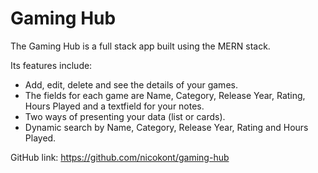 # Gaming Hub

The Gaming Hub is a full stack app built using the MERN stack.

Its features include:
- Add, edit, delete and see the details of your games.
- The fields for each game are Name, Category, Release Year, Rating, Hours Played and a textfield for your notes.
- Two ways of presenting your data (list or cards).
- Dynamic search by Name, Category, Release Year, Rating and Hours Played.

GitHub link: https://github.com/nicokont/gaming-hub